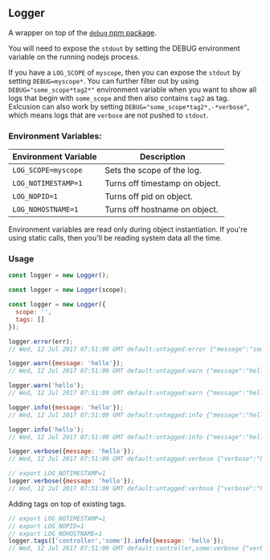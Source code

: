 ## Logger

A wrapper on top of the [`debug` npm package](https://www.npmjs.com/package/debug). 

You will need to expose the `stdout` by setting the DEBUG environment variable on the running nodejs process. 

If you have a `LOG_SCOPE` of `myscope`, then you can expose the `stdout` by setting `DEBUG=myscope*`. You can further filter out by using `DEBUG="some_scope*tag2*"` environment variable when you want to show all logs that begin with `some_scope` and then also contains `tag2` as tag. Exlcusion can also work by setting `DEBUG="some_scope*tag2*,-*verbose"`, which means logs that are `verbose` are not pushed to `stdout`.

### Environment Variables:

Environment Variable | Description
--- | ---
`LOG_SCOPE=myscope` | Sets the scope of the log.
`LOG_NOTIMESTAMP=1` | Turns off timestamp on object.
`LOG_NOPID=1` | Turns off pid on object.
`LOG_NOHOSTNAME=1` | Turns off hostname on object.

Environment variables are read only during object instantiation. If you're using
static calls, then you'll be reading system data all the time.

### Usage

```js
const logger = new Logger();
```
```js
const logger = new Logger(scope);
```
```js
const logger = new Logger({
  scope: '',
  tags: []
});
```
```js
logger.error(err);
// Wed, 12 Jul 2017 07:51:09 GMT default:untagged:error {"message":"some error string","timestamp":"2017-07-12T08:54:49.393Z","pid":75589,"hostname":"web1.highoutput.io"}

logger.warn({message: 'hello'});
// Wed, 12 Jul 2017 07:51:09 GMT default:untagged:warn {"message":"hello","timestamp":"2017-07-12T08:54:49.393Z","pid":75589,"hostname":"web1.highoutput.io"}

logger.warn('hello');
// Wed, 12 Jul 2017 07:51:09 GMT default:untagged:warn {"message":"hello","timestamp":"2017-07-12T08:54:49.393Z","pid":75589,"hostname":"web1.highoutput.io"}

logger.info({message: 'hello'});
// Wed, 12 Jul 2017 07:51:09 GMT default:untagged:info {"message":"hello","timestamp":"2017-07-12T08:54:49.393Z","pid":75589,"hostname":"web1.highoutput.io"}

logger.info('hello');
// Wed, 12 Jul 2017 07:51:09 GMT default:untagged:info {"message":"hello","timestamp":"2017-07-12T08:54:49.393Z","pid":75589,"hostname":"web1.highoutput.io"}

logger.verbose({message: 'hello'});
// Wed, 12 Jul 2017 07:51:09 GMT default:untagged:verbose {"verbose":"hello","timestamp":"2017-07-12T08:54:49.393Z","pid":75589,"hostname":"web1.highoutput.io"}

// export LOG_NOTIMESTAMP=1
logger.verbose({message: 'hello'});
// Wed, 12 Jul 2017 07:51:09 GMT default:untagged:verbose {"verbose":"hello"}
```

Adding tags on top of existing tags.

```js
// export LOG_NOTIMESTAMP=1
// export LOG_NOPID=1
// export LOG_NOHOSTNAME=1
logger.tags(['controller','some']).info({message: 'hello'});
// Wed, 12 Jul 2017 07:51:09 GMT default:controller,some:verbose {"verbose":"hello"}
```